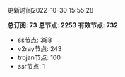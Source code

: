 更新时间2022-10-30 15:55:28

**总订阅: 73**
**总节点: 2253**
**有效节点: 732**
- ss节点: 388
- v2ray节点: 243
- trojan节点: 100
- ssr节点: 1

